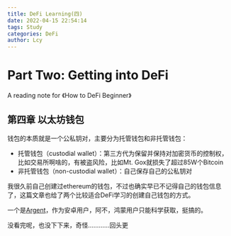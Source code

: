 ```yaml
---
title: DeFi Learning(四)
date: 2022-04-15 22:54:14
tags: Study
categories: DeFi
author: Lcy 
---
```


# Part Two: Getting into DeFi

A reading note for 《How to DeFi Beginner》

## 第四章 以太坊钱包

钱包的本质就是一个公私钥对，主要分为托管钱包和非托管钱包：

- 托管钱包（custodial wallet）：第三方代为保留并保持对加密货币的控制权，比如交易所啊啥的，有被盗风险，比如Mt. Gox就损失了超过85W个Bitcoin
- 非托管钱包（non-custodial wallet）：自己保存自己的公私钥对

我很久前自己创建过ethereum的钱包，不过也确实早已不记得自己的钱包信息了，这篇文章也给了两个比较适合DeFi学习的创建自己钱包的方式。

一个是[Argent](https://argent.link/coingecko)，作为安卓用户，阿不，鸿蒙用户只能科学获取，挺搞的。

没看完呢，也没下下来，奇怪…………回头更

